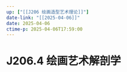 ```yaml
---
up: ["[[J206 绘画造型艺术理论]]"]
date-link: "[[2025-04-06]]"
date: 2025-04-06
ctime-p: 2025-04-06T17:59:00
---
```


# J206.4 绘画艺术解剖学

